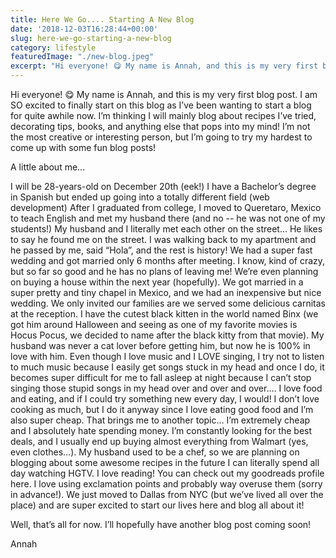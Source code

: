 ```yaml
---
title: Here We Go.... Starting A New Blog
date: '2018-12-03T16:28:44+00:00'
slug: here-we-go-starting-a-new-blog
category: lifestyle
featuredImage: "./new-blog.jpeg"
excerpt: "Hi everyone! 😋 My name is Annah, and this is my very first blog post. I am SO excited to finally start on this blog as I’ve been wanting to start a blog for quite awhile now. I’m thinking I will mainly blog about recipes I’ve tried, decorating tips, books, and anything else that pops into my mind!"
---
```



Hi everyone! 😋 My name is Annah, and this is my very first blog post. I am SO excited to finally start on this blog as I’ve been wanting to start a blog for quite awhile now. I’m thinking I will mainly blog about recipes I’ve tried, decorating tips, books, and anything else that pops into my mind! I’m not the most creative or interesting person, but I’m going to try my hardest to come up with some fun blog posts! 

A little about me...

I will be 28-years-old on December 20th (eek!)
I have a Bachelor’s degree in Spanish but ended up going into a totally different field (web development)
After I graduated from college, I moved to Queretaro, Mexico to teach English and met my husband there (and no -- he was not one of my students!)
My husband and I literally met each other on the street... He likes to say he found me on the street. I was walking back to my apartment and he passed by me, said “Hola”, and the rest is history!
We had a super fast wedding and got married only 6 months after meeting. I know, kind of crazy, but so far so good and he has no plans of leaving me! We’re even planning on buying a house within the next year (hopefully).
We got married in a super pretty and tiny chapel in Mexico, and we had an inexpensive but nice wedding. We only invited our families are we served some delicious carnitas at the reception.
I have the cutest black kitten in the world named Binx (we got him around Halloween and seeing as one of my favorite movies is Hocus Pocus, we decided to name after the black kitty from that movie). My husband was never a cat lover before getting him, but now he is 100% in love with him.
Even though I love music and I LOVE singing, I try not to listen to much music because I easily get songs stuck in my head and once I do, it becomes super difficult for me to fall asleep at night because I can’t stop singing those stupid songs in my head over and over and over….
I love food and eating, and if I could try something new every day, I would! I don’t love cooking as much, but I do it anyway since I love eating good food and I’m also super cheap.
That brings me to another topic… I’m extremely cheap and I absolutely hate spending money. I’m constantly looking for the best deals, and I usually end up buying almost everything from Walmart (yes, even clothes…).
My husband used to be a chef, so we are planning on blogging about some awesome recipes in the future 
I can literally spend all day watching HGTV.
I love reading! You can check out my goodreads profile here. 
I love using exclamation points and probably way overuse them (sorry in advance!).
We just moved to Dallas from NYC (but we’ve lived all over the place) and are super excited to start our lives here and blog all about it!

Well, that’s all for now. I’ll hopefully have another blog post coming soon!

Annah